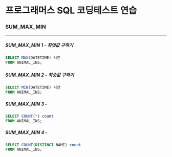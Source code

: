 # 프로그래머스 SQL 코딩테스트 연습

### SUM_MAX_MIN

---

##### SUM_MAX_MIN 1 - 최댓값 구하기

```SQL
SELECT MAX(DATETIME) 시간
FROM ANIMAL_INS;
```

##### SUM_MAX_MIN 2 - 최솟값 구하기

```SQL
SELECT MIN(DATETIME) 시간
FROM ANIMAL_INS;
```

##### SUM_MAX_MIN 3 -

```SQL
SELECT COUNT(*) count
FROM ANIMAL_INS;
```

##### SUM_MAX_MIN 4 -

```SQL
SELECT COUNT(DISTINCT NAME) count
FROM ANIMAL_INS;
```
